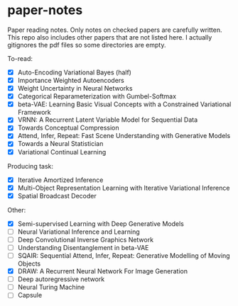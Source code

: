 # paper-notes
Paper reading notes. Only notes on checked papers are carefully written. This repo also includes other papers that are not listed here. I actually gitignores the pdf files so some directories are empty. 

To-read:

- [x] Auto-Encoding Variational Bayes (half)
- [x] Importance Weighted Autoencoders 
- [x] Weight Uncertainty in Neural Networks
- [x] Categorical Reparameterization with Gumbel-Softmax
- [x] beta-VAE: Learning Basic Visual Concepts with a Constrained Variational Framework
- [x] VRNN: A Recurrent Latent Variable Model for Sequential Data
- [x] Towards Conceptual Compression
- [x] Attend, Infer, Repeat: Fast Scene Understanding with Generative Models
- [x] Towards a Neural Statistician
- [x] Variational Continual Learning

Producing task:

- [x] Iterative Amortized Inference
- [x] Multi-Object Representation Learning with Iterative Variational Inference
- [x] Spatial Broadcast Decoder

Other:

- [x] Semi-supervised Learning with Deep Generative Models
- [ ] Neural Variational Inference and Learning
- [ ] Deep Convolutional Inverse Graphics Network
- [ ] Understanding Disentanglement in beta-VAE
- [ ] SQAIR: Sequential Attend, Infer, Repeat: Generative Modelling of Moving Objects
- [x] DRAW: A Recurrent Neural Network For Image Generation
- [ ] Deep autoregressive network
- [ ] Neural Turing Machine
- [ ] Capsule
